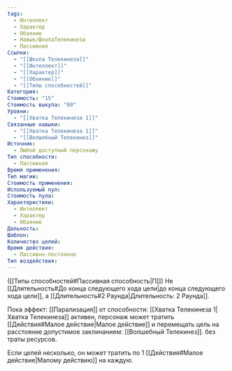 ```yaml
---
tags:
  - Интеллект
  - Характер
  - Обаяние
  - Навык/ШколаТелекинеза
  - Пассивная
Ссылки:
  - "[[Школа Телекинеза]]"
  - "[[Интеллект]]"
  - "[[Характер]]"
  - "[[Обаяние]]"
  - "[[Типы способностей]]"
Категория: 
Стоимость: "15"
Стоимость выкупа: "60"
Уровни:
  - "[[Хватка Телекинеза 1]]"
Связанные навыки:
  - "[[Хватка Телекинеза 1]]"
  - "[[Волшебный Телекинез]]"
Источник:
  - Любой доступный персонажу
Тип способности:
  - Пассивная
Время применения: 
Тип магии: 
Стоимость применения: 
Используемый пул: 
Стоимость пула: 
Характеристики:
  - Интеллект
  - Характер
  - Обаяние
Дальность: 
Шаблон: 
Количество целей: 
Время действия:
  - Пассивно-постоянно
Тип воздействия:
---
```

([[Типы способностей#Пассивная способность|П]]) Не [[Длительность#До конца следующего хода цели|до конца следующего хода цели]], а [[Длительность#2 Раунда|Длительность: 2 Раунда]]. 

Пока эффект: [[Парализация]] от способности: [[Хватка Телекинеза 1|Хватка Телекинеза]] активен, персонаж может тратить [[Действия#Малое действие|Малое действие]] и перемещать цель на расстояние допустимое заклинанием: [[Волшебный Телекинез]].  без траты ресурсов. 

Если целей несколько, он может тратить по 1 [[Действия#Малое действие|Малому действию]] на каждую. 